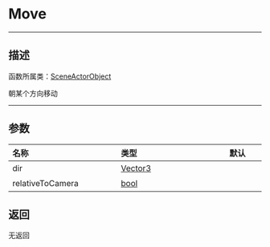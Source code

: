 # Move
-----------------------------------------------------------------------------------------
## 描述

函数所属类：[SceneActorObject](/Api/Class/Role/SceneActorObject.md)

朝某个方向移动

-----------------------------------------------------------------------------------------
## 参数

|<div style="width:200px">**名称**</div>|<div style="width:200px">**类型**</div>|<div style="width:200px">**默认**</div>|<div style="width:345px">**描述**</div>|
|:--------------------|:--------------------|:--------------------|:--------------------|
|dir|[Vector3](/Api/DataType/Vector3.md)||方向|
|relativeToCamera|[bool](/Api/DataType/bool.md)||是否关联摄像机|

## 返回

无返回